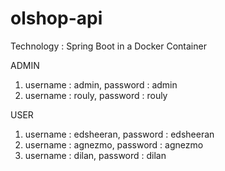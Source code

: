 # olshop-api
Technology : Spring Boot in a Docker Container

ADMIN
1. username : admin, password : admin
2. username : rouly, password : rouly

USER
1. username : edsheeran, password : edsheeran
2. username : agnezmo, password : agnezmo
3. username : dilan, password : dilan
